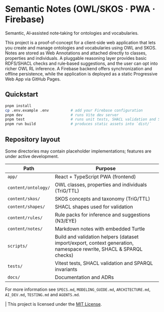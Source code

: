 # Semantic Notes (OWL/SKOS · PWA · Firebase)

Semantic, AI‑assisted note‑taking for ontologies and vocabularies.

This project is a proof‑of‑concept for a client‑side web application that lets you
create and manage ontologies and vocabularies using OWL and SKOS. Notes are
stored as Web Annotations and attached directly to classes, properties and
individuals. A pluggable reasoning layer provides basic RDFS/SHACL checks and
rule‑based suggestions, and the user can opt into richer OWL RL inference. A
Firebase backend offers synchronization and offline persistence, while the
application is deployed as a static Progressive Web App via GitHub Pages.

## Quickstart
```bash
pnpm install
cp .env.example .env          # add your Firebase configuration
pnpm dev                      # runs Vite dev server
pnpm test                     # runs unit tests, SHACL validation and SPARQL invariants
pnpm run build                # produces static assets into `dist/`
```

## Repository layout

Some directories may contain placeholder implementations; features are under active development.

| Path | Purpose |
|------|---------|
| `app/` | React + TypeScript PWA (frontend) |
| `content/ontology/` | OWL classes, properties and individuals (TriG/TTL) |
| `content/skos/` | SKOS concepts and taxonomy (TriG/TTL) |
| `content/shapes/` | SHACL shapes used for validation |
| `content/rules/` | Rule packs for inference and suggestions (N3/EYE) |
| `content/notes/` | Markdown notes with embedded Turtle |
| `scripts/` | Build and validation helpers (dataset import/export, context generation, namespace rewrite, SHACL & SPARQL checks) |
| `tests/` | Vitest tests, SHACL validation and SPARQL invariants |
| `docs/` | Documentation and ADRs |

For more information see `SPECS.md`, `MODELING_GUIDE.md`, `ARCHITECTURE.md`, `AI_DEV.md`, `TESTING.md` and `AGENTS.md`.


|
This project is licensed under the [MIT License](LICENSE).

